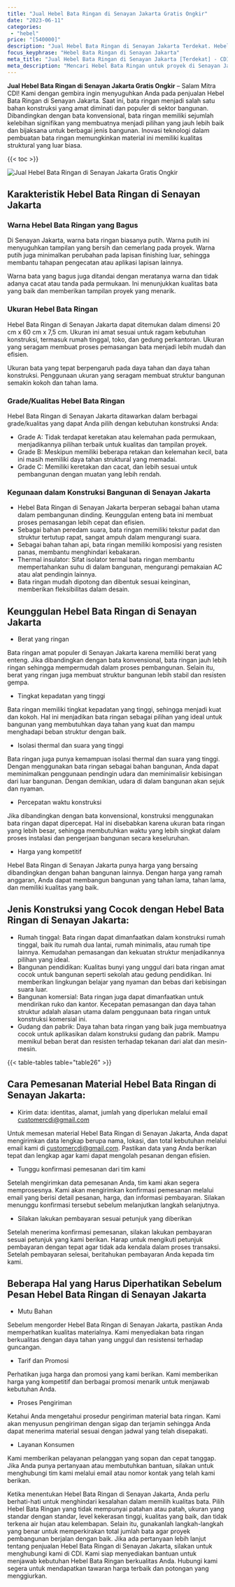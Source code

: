 ```yaml
---
title: "Jual Hebel Bata Ringan di Senayan Jakarta Gratis Ongkir"
date: "2023-06-11"
categories:
 - "hebel"
price: "[540000]"
description: "Jual Hebel Bata Ringan di Senayan Jakarta Terdekat. Hebel Bata Ringan ini sering dipakai dalam proyek pembangunan sebagai bahan bangunan yang tahan lama dan berkualitas. Kontak kami untuk mendapatkan informasi lebih lanjut."
focus_keyphrase: "Hebel Bata Ringan di Senayan Jakarta"
meta_title: "Jual Hebel Bata Ringan di Senayan Jakarta [Terdekat] - CDI"
meta_description: "Mencari Hebel Bata Ringan untuk proyek di Senayan Jakarta? Kami menyediakan Hebel Bata Ringan berkualitas untuk bahan bangunan dinding. Raih penawaran terbaik sekarang."
---
```


**Jual Hebel Bata Ringan di Senayan Jakarta Gratis Ongkir** – Salam Mitra CDI! Kami dengan gembira ingin menyuguhkan Anda pada penjualan Hebel Bata Ringan di Senayan Jakarta. Saat ini, bata ringan menjadi salah satu bahan konstruksi yang amat diminati dan populer di sektor bangunan. Dibandingkan dengan bata konvensional, bata ringan memiliki sejumlah kelebihan signifikan yang membuatnya menjadi pilihan yang jauh lebih baik dan bijaksana untuk berbagai jenis bangunan. Inovasi teknologi dalam pembuatan bata ringan memungkinkan material ini memiliki kualitas struktural yang luar biasa.

{{< toc >}}

![Jual Hebel Bata Ringan di Senayan Jakarta Gratis Ongkir](/images/hebel/hebel-bataringan-02.jpg)

## Karakteristik Hebel Bata Ringan di Senayan Jakarta

### Warna Hebel Bata Ringan yang Bagus

Di Senayan Jakarta, warna bata ringan biasanya putih. Warna putih ini menyuguhkan tampilan yang bersih dan cemerlang pada proyek. Warna putih juga minimalkan perubahan pada lapisan finishing luar, sehingga membantu tahapan pengecatan atau aplikasi lapisan lainnya.

Warna bata yang bagus juga ditandai dengan meratanya warna dan tidak adanya cacat atau tanda pada permukaan. Ini menunjukkan kualitas bata yang baik dan memberikan tampilan proyek yang menarik.

### Ukuran Hebel Bata Ringan

Hebel Bata Ringan di Senayan Jakarta dapat ditemukan dalam dimensi 20 cm x 60 cm x 7,5 cm. Ukuran ini amat sesuai untuk ragam kebutuhan konstruksi, termasuk rumah tinggal, toko, dan gedung perkantoran. Ukuran yang seragam membuat proses pemasangan bata menjadi lebih mudah dan efisien.

Ukuran bata yang tepat berpengaruh pada daya tahan dan daya tahan konstruksi. Penggunaan ukuran yang seragam membuat struktur bangunan semakin kokoh dan tahan lama.

### Grade/Kualitas Hebel Bata Ringan

Hebel Bata Ringan di Senayan Jakarta ditawarkan dalam berbagai grade/kualitas yang dapat Anda pilih dengan kebutuhan konstruksi Anda:

*   Grade A: Tidak terdapat keretakan atau kelemahan pada permukaan, menjadikannya pilihan terbaik untuk kualitas dan tampilan proyek.
*   Grade B: Meskipun memiliki beberapa retakan dan kelemahan kecil, bata ini masih memiliki daya tahan struktural yang memadai.
*   Grade C: Memiliki keretakan dan cacat, dan lebih sesuai untuk pembangunan dengan muatan yang lebih rendah.

### Kegunaan dalam Konstruksi Bangunan di Senayan Jakarta

*   Hebel Bata Ringan di Senayan Jakarta berperan sebagai bahan utama dalam pembangunan dinding. Keunggulan enteng bata ini membuat proses pemasangan lebih cepat dan efisien.
*   Sebagai bahan peredam suara, bata ringan memiliki tekstur padat dan struktur tertutup rapat, sangat ampuh dalam mengurangi suara.
*   Sebagai bahan tahan api, bata ringan memiliki komposisi yang resisten panas, membantu menghindari kebakaran.
*   Thermal insulator: Sifat isolator termal bata ringan membantu mempertahankan suhu di dalam bangunan, mengurangi pemakaian AC atau alat pendingin lainnya.
*   Bata ringan mudah dipotong dan dibentuk sesuai keinginan, memberikan fleksibilitas dalam desain.

## Keunggulan Hebel Bata Ringan di Senayan Jakarta

*   Berat yang ringan

Bata ringan amat populer di Senayan Jakarta karena memiliki berat yang enteng. Jika dibandingkan dengan bata konvensional, bata ringan jauh lebih ringan sehingga mempermudah dalam proses pembangunan. Selain itu, berat yang ringan juga membuat struktur bangunan lebih stabil dan resisten gempa.
*   Tingkat kepadatan yang tinggi

Bata ringan memiliki tingkat kepadatan yang tinggi, sehingga menjadi kuat dan kokoh. Hal ini menjadikan bata ringan sebagai pilihan yang ideal untuk bangunan yang membutuhkan daya tahan yang kuat dan mampu menghadapi beban struktur dengan baik.
*   Isolasi thermal dan suara yang tinggi

Bata ringan juga punya kemampuan isolasi thermal dan suara yang tinggi. Dengan menggunakan bata ringan sebagai bahan bangunan, Anda dapat meminimalkan penggunaan pendingin udara dan meminimalisir kebisingan dari luar bangunan. Dengan demikian, udara di dalam bangunan akan sejuk dan nyaman.
*   Percepatan waktu konstruksi

Jika dibandingkan dengan bata konvensional, konstruksi menggunakan bata ringan dapat dipercepat. Hal ini disebabkan karena ukuran bata ringan yang lebih besar, sehingga membutuhkan waktu yang lebih singkat dalam proses instalasi dan pengerjaan bangunan secara keseluruhan.
*   Harga yang kompetitif

Hebel Bata Ringan di Senayan Jakarta punya harga yang bersaing dibandingkan dengan bahan bangunan lainnya. Dengan harga yang ramah anggaran, Anda dapat membangun bangunan yang tahan lama, tahan lama, dan memiliki kualitas yang baik.

## Jenis Konstruksi yang Cocok dengan Hebel Bata Ringan di Senayan Jakarta:

*   Rumah tinggal: Bata ringan dapat dimanfaatkan dalam konstruksi rumah tinggal, baik itu rumah dua lantai, rumah minimalis, atau rumah tipe lainnya. Kemudahan pemasangan dan kekuatan struktur menjadikannya pilihan yang ideal.
*   Bangunan pendidikan: Kualitas bunyi yang unggul dari bata ringan amat cocok untuk bangunan seperti sekolah atau gedung pendidikan. Ini memberikan lingkungan belajar yang nyaman dan bebas dari kebisingan suara luar.
*   Bangunan komersial: Bata ringan juga dapat dimanfaatkan untuk mendirikan ruko dan kantor. Kecepatan pemasangan dan daya tahan struktur adalah alasan utama dalam penggunaan bata ringan untuk konstruksi komersial ini.
*   Gudang dan pabrik: Daya tahan bata ringan yang baik juga membuatnya cocok untuk aplikasikan dalam konstruksi gudang dan pabrik. Mampu memikul beban berat dan resisten terhadap tekanan dari alat dan mesin-mesin.

{{< table-tables table="table26" >}}

## Cara Pemesanan Material Hebel Bata Ringan di Senayan Jakarta:

*   Kirim data: identitas, alamat, jumlah yang diperlukan melalui email customercdi@gmail.com

Untuk memesan material Hebel Bata Ringan di Senayan Jakarta, Anda dapat mengirimkan data lengkap berupa nama, lokasi, dan total kebutuhan melalui email kami di customercdi@gmail.com. Pastikan data yang Anda berikan tepat dan lengkap agar kami dapat mengolah pesanan dengan efisien.
*   Tunggu konfirmasi pemesanan dari tim kami

Setelah mengirimkan data pemesanan Anda, tim kami akan segera memprosesnya. Kami akan mengirimkan konfirmasi pemesanan melalui email yang berisi detail pesanan, harga, dan informasi pembayaran. Silakan menunggu konfirmasi tersebut sebelum melanjutkan langkah selanjutnya.
*   Silakan lakukan pembayaran sesuai petunjuk yang diberikan

Setelah menerima konfirmasi pemesanan, silakan lakukan pembayaran sesuai petunjuk yang kami berikan. Harap untuk mengikuti petunjuk pembayaran dengan tepat agar tidak ada kendala dalam proses transaksi. Setelah pembayaran selesai, beritahukan pembayaran Anda kepada tim kami.

## Beberapa Hal yang Harus Diperhatikan Sebelum Pesan Hebel Bata Ringan di Senayan Jakarta

*   Mutu Bahan

Sebelum mengorder Hebel Bata Ringan di Senayan Jakarta, pastikan Anda memperhatikan kualitas materialnya. Kami menyediakan bata ringan berkualitas dengan daya tahan yang unggul dan resistensi terhadap guncangan.
*   Tarif dan Promosi

Perhatikan juga harga dan promosi yang kami berikan. Kami memberikan harga yang kompetitif dan berbagai promosi menarik untuk menjawab kebutuhan Anda.
*   Proses Pengiriman

Ketahui Anda mengetahui prosedur pengiriman material bata ringan. Kami akan menyusun pengiriman dengan sigap dan terjamin sehingga Anda dapat menerima material sesuai dengan jadwal yang telah disepakati.
*   Layanan Konsumen

Kami memberikan pelayanan pelanggan yang sopan dan cepat tanggap. Jika Anda punya pertanyaan atau membutuhkan bantuan, silakan untuk menghubungi tim kami melalui email atau nomor kontak yang telah kami berikan.

Ketika menentukan Hebel Bata Ringan di Senayan Jakarta, Anda perlu berhati-hati untuk menghindari kesalahan dalam memilih kualitas bata. Pilih Hebel Bata Ringan yang tidak mempunyai patahan atau patah, ukuran yang standar dengan standar, level kekerasan tinggi, kualitas yang baik, dan tidak terkena air hujan atau kelembapan. Selain itu, gunakanlah langkah-langkah yang benar untuk memperkirakan total jumlah bata agar proyek pembangunan berjalan dengan baik. Jika ada pertanyaan lebih lanjut tentang penjualan Hebel Bata Ringan di Senayan Jakarta, silakan untuk menghubungi kami di CDI. Kami siap menyediakan bantuan untuk menjawab kebutuhan Hebel Bata Ringan berkualitas Anda. Hubungi kami segera untuk mendapatkan tawaran harga terbaik dan potongan yang menggiurkan.